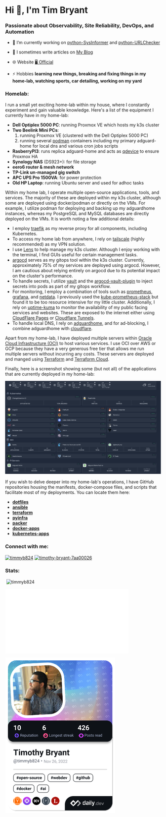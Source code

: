 <h1 align="left">Hi 👋, I'm Tim Bryant</h1>
<h3 align="left">Passionate about Observability, Site Reliability, DevOps, and Automation</h3>

- 🌱 I’m currently working on [python-SysInformer](https://github.com/timmyb824/python-sysinformer) and [python-URLChecker](https://github.com/timmyb824/python-urlchecker)

- 📝 I sometimes write articles on [My Blog](https://blog.timothybryantjr.com)

- 🌐 Website [🖥️ Official](https://timothybryantjr.com)

- ⚡ Hobbies **learning new things, breaking and fixing things in my home-lab, watching sports, car detailing, working on my yard**

<h3 align="left">Homelab:</h3>

I run a small yet exciting home-lab within my house, where I constantly experiment and gain valuable knowledge. Here's a list of the equipment I currently have in my home-lab:

- **Dell Optiplex 5000 PC**: running Proxmox VE which hosts my k3s cluster
- **Two Beelink Mini PCs**:
  1. running Proxmox VE (clustered with the Dell Optiplex 5000 PC)
  2. running several [podman](https://podman.io/) containers including my primary adguard-home for local dns and various cron jobs scripts
- **RasberryPI3**: runs replica adguard-home and acts as [qdevice](https://blog.jenningsga.com/proxmox-keeping-quorum-with-qdevices/) to ensure Proxmox HA
- **Synology NAS** (DS923+): for file storage
- **eero6 router & mesh network**
- **TP-Link un-managed gig switch**
- **APC UPS Pro 1500VA**: for power protection
- **Old HP Laptop**: running Ubuntu server and used for adhoc tasks

Within my home lab, I operate multiple open-source applications, tools, and services. The majority of these are deployed within my k3s cluster, although some are deployed using docker/podman or directly on the VMs. For example, I utilize podman for deploying and backing up my adguardhome instances, whereas my PostgreSQL and MySQL databases are directly deployed on the VMs. It is worth noting a few additional details:

- I employ [traefik](https://traefik.io/) as my reverse proxy for all components, including Kubernetes.
- To access my home lab from anywhere, I rely on [tailscale](https://tailscale.com/) (highly recommended) as my VPN solution.
- I use [Lens](https://k8slens.dev/) to help manage my k3s cluster. Although I enjoy working with the terminal, I find GUIs useful for certain management tasks.
- [argocd](https://argoproj.github.io/cd/) serves as my gitops tool within the k3s cluster. Currently, approximately 75% of my services are deployed using argocd. However, I am cautious about relying entirely on argocd due to its potential impact on the cluster's performance.
- To handle secrets, I utilize [vault](https://developer.hashicorp.com/vault) and the [argocd-vault-plugin](https://github.com/argoproj-labs/argocd-vault-plugin) to inject secrets into pods as part of my gitops workflow.
- For monitoring, I employ a combination of tools such as [prometheus](https://prometheus.io/), [grafana](https://grafana.com/), and [netdata](https://netdata.cloud). I previously used the [kube-prometheus-stack](https://github.com/prometheus-community/helm-charts/tree/main/charts/kube-prometheus-stack) but found it to be too resource intensive for my little cluster. Additionally, I rely on [uptime-kuma](https://github.com/louislam/uptime-kuma) to monitor the availability of my public facing services and websites. These are exposed to the internet either using [CloudFlare Pages](https://pages.cloudflare.com/) or [Cloudflare Tunnels](https://developers.cloudflare.com/cloudflare-one/connections/connect-networks/).
- To handle local DNS, I rely on [adguardhome](https://github.com/AdguardTeam/AdGuardHome), and for ad-blocking, I combine adguardhome with [cloudflare](https://www.cloudflare.com/).

Apart from my home-lab, I have deployed multiple servers within [Oracle Cloud Infrastructure (OCI)](https://www.oracle.com/cloud/) to host various services. I use OCI over AWS or GCP because they have a very generous free tier that allows me run multiple servers without incurring any costs. These servers are deployed and manged using [Terraform](https://www.terraform.io/) and [Terraform Cloud](https://app.terraform.io/session).

Finally, here is a screenshot showing some (but not all) of the applications that are currently deployed in my home-lab:

<img src="homelab_20240424.png"  width="600" height="300">

If you wish to delve deeper into my home-lab's operations, I have GitHub repositories housing the manifests, docker-compose files, and scripts that facilitate most of my deployments. You can locate them here:

- **[dotfiles](https://github.com/timmyb824/dotfiles)**
- **[ansible](https://github.com/timmyb824/automation_ansible)**
- **[terraform](https://github.com/timmyb824/automation_terraform)**
- **[pyinfra](https://github.com/timmyb824/automation_pyinfra)**
- **[packer](https://github.com/timmyb824/automation_packer)**
- **[docker-apps](https://github.com/timmyb824/docker-apps)**
- **[kubernetes-apps](https://github.com/timmyb824/kubernetes-apps)**

<h3 align="left">Connect with me:</h3>
<p align="left">
<a href="https://twitter.com/timmyb824" target="blank"><img align="center" src="https://raw.githubusercontent.com/rahuldkjain/github-profile-readme-generator/master/src/images/icons/Social/twitter.svg" alt="timmyb824" height="30" width="40" /></a>
<a href="https://linkedin.com/in/timothy-bryant-7aa00026" target="blank"><img align="center" src="https://raw.githubusercontent.com/rahuldkjain/github-profile-readme-generator/master/src/images/icons/Social/linked-in-alt.svg" alt="timothy-bryant-7aa00026" height="30" width="40" /></a>
</p>

<h3 align="left">Stats:</h3>

<p>&nbsp;<img align="center" src="https://github-readme-stats.vercel.app/api?username=timmyb824&show_icons=true&locale=en&theme=tokyonight" alt="timmyb824" /></p>

<img align="center" src="/github-metrics.svg" alt="Metrics" width="400">

<a href="https://app.daily.dev/timmyb824"><img src="https://github.com/timmyb824/timmyb824/blob/main/devcard.png" width="356" alt="Tim Bryant's Dev Card"/></a>

<!-- Old card version:
<a href="https://app.daily.dev/DailyDevTips"><img src="https://github.com/timmyb824/timmyb824/blob/main/devcard.svg" width="400" alt="Tim Bryant's Dev Card"/></a> -->
